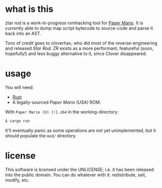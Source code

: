 # what is this

ztar rod is a work-in-progress romhacking tool for [Paper Mario](https://wikipedia.org/wiki/Paper_Mario). It is currently able to dump map script bytecode to source-code and parse it back into an AST.

Tons of credit goes to cloverhax, who did most of the reverse-engineering and released _Star Rod_.
ZR exists as a more performant, featureful (soon, hopefully!) and less buggy alternative to it,
since Clover disappeared.

# usage

You will need:
- [Rust](https://rustup.rs/)
- A legally-sourced _Paper Mario (USA)_ ROM.

With `Paper Mario (U) [!].z64` in the working-directory:
```sh
$ cargo run
```

It'll eventually panic as some operations are not yet unimplemented, but it should populate the `mod/` directory.

# license

This software is licensed under the UNLICENSE; i.e. it has been released into the public domain. You can do whatever with it: redistribute, sell, modify, etc.
